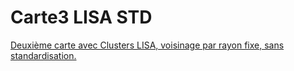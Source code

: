 # Carte3 LISA STD
 [Deuxième carte avec Clusters LISA, voisinage par rayon fixe, sans standardisation.]()
